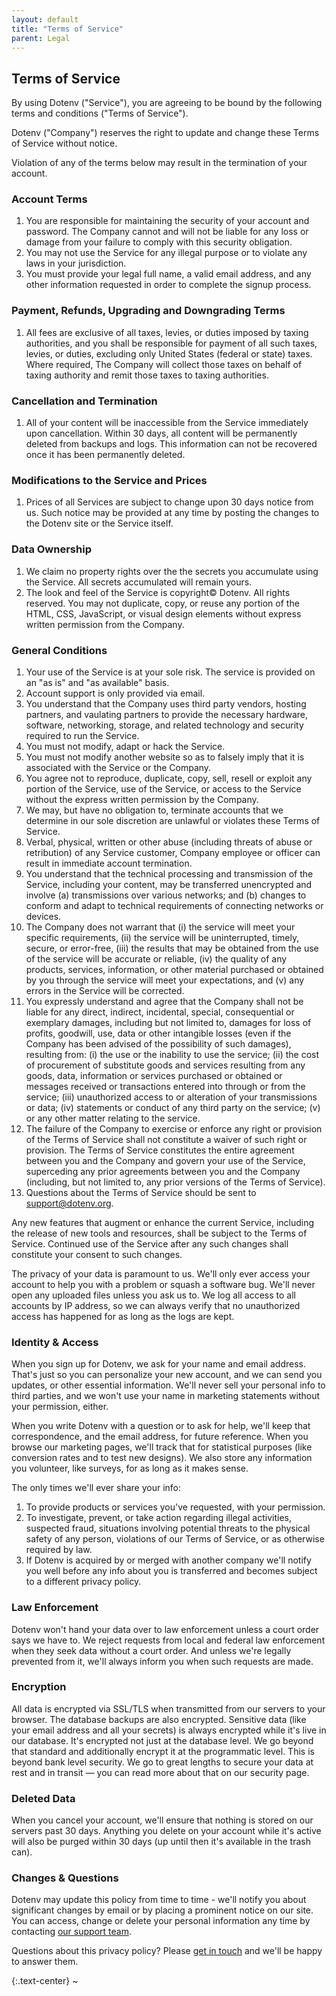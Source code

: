 ```yaml
---
layout: default
title: "Terms of Service"
parent: Legal
---
```


<article markdown="1">

# Terms of Service

By using Dotenv ("Service"), you are agreeing to be bound by the following terms and conditions ("Terms of Service").

Dotenv ("Company") reserves the right to update and change these Terms of Service without notice.

Violation of any of the terms below may result in the termination of your account.

### Account Terms

1. You are responsible for maintaining the security of your account and password. The Company cannot and will not be liable for any loss or damage from your failure to comply with this security obligation.
2. You may not use the Service for any illegal purpose or to violate any laws in your jurisdiction.
3. You must provide your legal full name, a valid email address, and any other information requested in order to complete the signup process.

### Payment, Refunds, Upgrading and Downgrading Terms

1. All fees are exclusive of all taxes, levies, or duties imposed by taxing authorities, and you shall be responsible for payment of all such taxes, levies, or duties, excluding only United States (federal or state) taxes. Where required, The Company will collect those taxes on behalf of taxing authority and remit those taxes to taxing authorities.

### Cancellation and Termination

1. All of your content will be inaccessible from the Service immediately upon cancellation. Within 30 days, all content will be permanently deleted from backups and logs. This information can not be recovered once it has been permanently deleted.

### Modifications to the Service and Prices

1. Prices of all Services are subject to change upon 30 days notice from us. Such notice may be provided at any time by posting the changes to the Dotenv site or the Service itself.

### Data Ownership

1. We claim no property rights over the the secrets you accumulate using the Service. All secrets accumulated will remain yours.
2. The look and feel of the Service is copyright© Dotenv. All rights reserved. You may not duplicate, copy, or reuse any portion of the HTML, CSS, JavaScript, or visual design elements without express written permission from the Company.

### General Conditions

1. Your use of the Service is at your sole risk. The service is provided on an "as is" and "as available" basis.
2. Account support is only provided via email.
3. You understand that the Company uses third party vendors, hosting partners, and vaulating partners to provide the necessary hardware, software, networking, storage, and related technology and security required to run the Service.
4. You must not modify, adapt or hack the Service.
5. You must not modify another website so as to falsely imply that it is associated with the Service or the Company.
6. You agree not to reproduce, duplicate, copy, sell, resell or exploit any portion of the Service, use of the Service, or access to the Service without the express written permission by the Company.
7. We may, but have no obligation to, terminate accounts that we determine in our sole discretion are unlawful or violates these Terms of Service.
8. Verbal, physical, written or other abuse (including threats of abuse or retribution) of any Service customer, Company employee or officer can result in immediate account termination.
9. You understand that the technical processing and transmission of the Service, including your content, may be transferred unencrypted and involve (a) transmissions over various networks; and (b) changes to conform and adapt to technical requirements of connecting networks or devices.
10. The Company does not warrant that (i) the service will meet your specific requirements, (ii) the service will be uninterrupted, timely, secure, or error-free, (iii) the results that may be obtained from the use of the service will be accurate or reliable, (iv) the quality of any products, services, information, or other material purchased or obtained by you through the service will meet your expectations, and (v) any errors in the Service will be corrected.
11. You expressly understand and agree that the Company shall not be liable for any direct, indirect, incidental, special, consequential or exemplary damages, including but not limited to, damages for loss of profits, goodwill, use, data or other intangible losses (even if the Company has been advised of the possibility of such damages), resulting from: (i) the use or the inability to use the service; (ii) the cost of procurement of substitute goods and services resulting from any goods, data, information or services purchased or obtained or messages received or transactions entered into through or from the service; (iii) unauthorized access to or alteration of your transmissions or data; (iv) statements or conduct of any third party on the service; (v) or any other matter relating to the service.
12. The failure of the Company to exercise or enforce any right or provision of the Terms of Service shall not constitute a waiver of such right or provision. The Terms of Service constitutes the entire agreement between you and the Company and govern your use of the Service, superceding any prior agreements between you and the Company (including, but not limited to, any prior versions of the Terms of Service).
13. Questions about the Terms of Service should be sent to [support@dotenv.org](mailto:support@dotenv.org).

Any new features that augment or enhance the current Service, including the release of new tools and resources, shall be subject to the Terms of Service. Continued use of the Service after any such changes shall constitute your consent to such changes.

The privacy of your data is paramount to us. We'll only ever access your account to help you with a problem or squash a software bug. We'll never open any uploaded files unless you ask us to. We log all access to all accounts by IP address, so we can always verify that no unauthorized access has happened for as long as the logs are kept.

### Identity & Access

When you sign up for Dotenv, we ask for your name and email address. That's just so you can personalize your new account, and we can send you updates, or other essential information. We'll never sell your personal info to third parties, and we won't use your name in marketing statements without your permission, either.

When you write Dotenv with a question or to ask for help, we'll keep that correspondence, and the email address, for future reference. When you browse our marketing pages, we'll track that for statistical purposes (like conversion rates and to test new designs). We also store any information you volunteer, like surveys, for as long as it makes sense.

The only times we'll ever share your info:

1. To provide products or services you've requested, with your permission.
2. To investigate, prevent, or take action regarding illegal activities, suspected fraud, situations involving potential threats to the physical safety of any person, violations of our Terms of Service, or as otherwise required by law.
3. If Dotenv is acquired by or merged with another company we'll notify you well before any info about you is transferred and becomes subject to a different privacy policy.

### Law Enforcement

Dotenv won't hand your data over to law enforcement unless a court order says we have to. We reject requests from local and federal law enforcement when they seek data without a court order. And unless we're legally prevented from it, we'll always inform you when such requests are made.

### Encryption

All data is encrypted via SSL/TLS when transmitted from our servers to your browser. The database backups are also encrypted. Sensitive data (like your email address and all your secrets) is always encrypted while it's live in our database. It's encrypted not just at the database level. We go beyond that standard and additionally encrypt it at the programmatic level. This is beyond bank level security. We go to great lengths to secure your data at rest and in transit — you can read more about that on our security page.

### Deleted Data

When you cancel your account, we'll ensure that nothing is stored on our servers past 30 days. Anything you delete on your account while it's active will also be purged within 30 days (up until then it's available in the trash can).

### Changes & Questions

Dotenv may update this policy from time to time - we'll notify you about significant changes by email or by placing a prominent notice on our site. You can access, change or delete your personal information any time by contacting [our support team](mailto:support@dotenv.org).

Questions about this privacy policy? Please [get in touch](mailto:support@dotenv.org) and we'll be happy to answer them.

{:.text-center}
~
